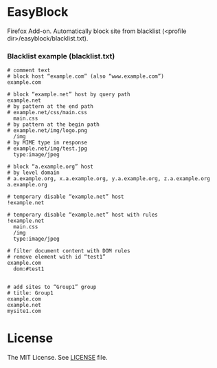 EasyBlock
======
Firefox Add-on.
Automatically block site from blacklist (&lt;profile dir&gt;/easyblock/blacklist.txt).

### Blacklist example (blacklist.txt)
```
# comment text
# block host “example.com” (also “www.example.com”)
example.com

# block “example.net” host by query path
example.net
# by pattern at the end path
# example.net/css/main.css
  main.css
# by pattern at the begin path
# example.net/img/logo.png
  /img
# by MIME type in response
# example.net/img/test.jpg
  type:image/jpeg

# block “a.example.org” host
# by level domain
# a.example.org, x.a.example.org, y.a.example.org, z.a.example.org
a.example.org

# temporary disable “example.net” host
!example.net

# temporary disable “example.net” host with rules
!example.net
  main.css
  /img
  type:image/jpeg

# filter document content with DOM rules
# remove element with id “test1”
example.com
  dom:#test1


# add sites to “Group1” group
# title: Group1
example.com
example.net
mysite1.com
```

# License
The MIT License. See [LICENSE](LICENSE) file.
